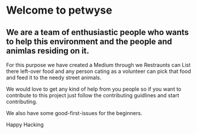 # Welcome to petwyse

## We are a team of enthusiastic people who wants to help this environment and the people and animlas residing on it.

For this purpose we have created a Medium through we Restraunts can List there left-over food and any person cating as a volunteer can pick that food and feed it to the needy street animals.

We would love to get any kind of help from you people so if you want to contribute to this project just follow the contributing guidlines and start contributing.

We also have some good-first-issues for the beginners.

Happy Hacking
